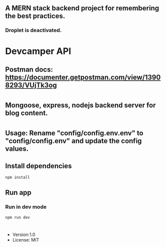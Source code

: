 
## A MERN stack backend project for remembering the best practices.

### Droplet is deactivated.

# Devcamper API

## Postman docs: https://documenter.getpostman.com/view/13908293/VUjTk3og

#
## Mongoose, express, nodejs backend server for blog content.

# 
## Usage: Rename "config/config.env.env" to "config/config.env" and update the config values.

## Install dependencies
```
npm install
```

## Run app
### Run in dev mode
```
npm run dev
```

#
- Version:1.0
- License: MIT

